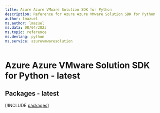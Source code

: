 ```yaml
---
title: Azure Azure VMware Solution SDK for Python
description: Reference for Azure Azure VMware Solution SDK for Python
author: lmazuel
ms.author: lmazuel
ms.data: 08/04/2023
ms.topic: reference
ms.devlang: python
ms.service: azurevmwaresolution
---
```

# Azure Azure VMware Solution SDK for Python - latest
## Packages - latest
[!INCLUDE [packages](azure-vmware-solution-index.md)]